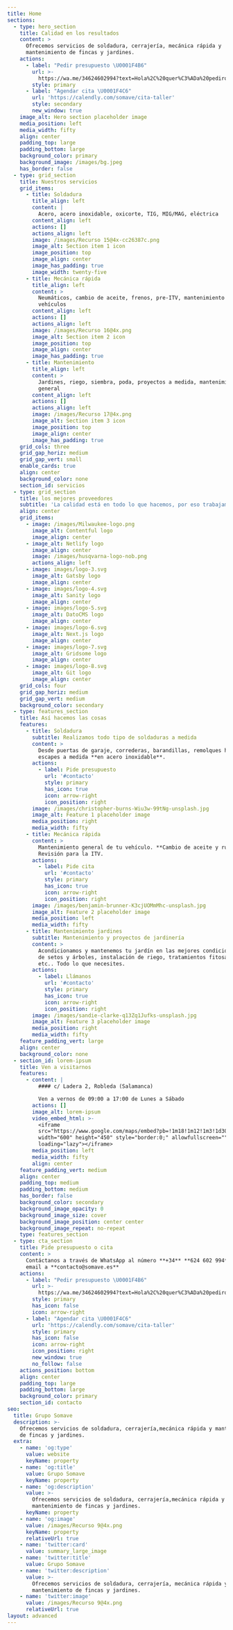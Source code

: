 ```yaml
---
title: Home
sections:
  - type: hero_section
    title: Calidad en los resultados
    content: >
      Ofrecemos servicios de soldadura, cerrajería, mecánica rápida y
      mantenimiento de fincas y jardines.
    actions:
      - label: "Pedir presupuesto \U0001F4B6"
        url: >-
          https://wa.me/34624602994?text=Hola%2C%20quer%C3%ADa%20pediros%20presupuesto%2C%20%C2%BFpod%C3%A9is%20poneros%20en%20contacto%20conmigo%3F
        style: primary
      - label: "Agendar cita \U0001F4C6"
        url: 'https://calendly.com/somave/cita-taller'
        style: secondary
        new_window: true
    image_alt: Hero section placeholder image
    media_position: left
    media_width: fifty
    align: center
    padding_top: large
    padding_bottom: large
    background_color: primary
    background_image: /images/bg.jpeg
    has_border: false
  - type: grid_section
    title: Nuestros servicios
    grid_items:
      - title: Soldadura
        title_align: left
        content: |
          Acero, acero inoxidable, oxicorte, TIG, MIG/MAG, eléctrica
        content_align: left
        actions: []
        actions_align: left
        image: /images/Recurso 15@4x-cc26387c.png
        image_alt: Section item 1 icon
        image_position: top
        image_align: center
        image_has_padding: true
        image_width: twenty-five
      - title: Mecánica rápida
        title_align: left
        content: >
          Neumáticos, cambio de aceite, frenos, pre-ITV, mantenimiento de
          vehículos
        content_align: left
        actions: []
        actions_align: left
        image: /images/Recurso 16@4x.png
        image_alt: Section item 2 icon
        image_position: top
        image_align: center
        image_has_padding: true
      - title: Mantenimiento
        title_align: left
        content: >
          Jardines, riego, siembra, poda, proyectos a medida, mantenimiento
          general
        content_align: left
        actions: []
        actions_align: left
        image: /images/Recurso 17@4x.png
        image_alt: Section item 3 icon
        image_position: top
        image_align: center
        image_has_padding: true
    grid_cols: three
    grid_gap_horiz: medium
    grid_gap_vert: small
    enable_cards: true
    align: center
    background_color: none
    section_id: servicios
  - type: grid_section
    title: los mejores proveedores
    subtitle: 'La calidad está en todo lo que hacemos, por eso trabajamos con'
    align: center
    grid_items:
      - image: /images/Milwaukee-logo.png
        image_alt: Contentful logo
        image_align: center
      - image_alt: Netlify logo
        image_align: center
        image: /images/husqvarna-logo-nob.png
        actions_align: left
      - image: images/logo-3.svg
        image_alt: Gatsby logo
        image_align: center
      - image: images/logo-4.svg
        image_alt: Sanity logo
        image_align: center
      - image: images/logo-5.svg
        image_alt: DatoCMS logo
        image_align: center
      - image: images/logo-6.svg
        image_alt: Next.js logo
        image_align: center
      - image: images/logo-7.svg
        image_alt: Gridsome logo
        image_align: center
      - image: images/logo-8.svg
        image_alt: Git logo
        image_align: center
    grid_cols: four
    grid_gap_horiz: medium
    grid_gap_vert: medium
    background_color: secondary
  - type: features_section
    title: Así hacemos las cosas
    features:
      - title: Soldadura
        subtitle: Realizamos todo tipo de soldaduras a medida
        content: >
          Desde puertas de garaje, correderas, barandillas, remolques hasta
          escapes a medida **en acero inoxidable**.
        actions:
          - label: Pide presupuesto
            url: '#contacto'
            style: primary
            has_icon: true
            icon: arrow-right
            icon_position: right
        image: /images/christopher-burns-Wiu3w-99tNg-unsplash.jpg
        image_alt: Feature 1 placeholder image
        media_position: right
        media_width: fifty
      - title: Mecánica rápida
        content: >
          Mantenimiento general de tu vehículo. **Cambio de aceite y ruedas**.
          Revisión para la ITV.
        actions:
          - label: Pide cita
            url: '#contacto'
            style: primary
            has_icon: true
            icon: arrow-right
            icon_position: right
        image: /images/benjamin-brunner-K3cjUOMmMhc-unsplash.jpg
        image_alt: Feature 2 placeholder image
        media_position: left
        media_width: fifty
      - title: Mantenimiento jardines
        subtitle: Mantenimiento y proyectos de jardinería
        content: >
          Acondicionamos y mantenemos tu jardín en las mejores condiciones. Poda
          de setos y árboles, instalación de riego, tratamientos fitosanitarios,
          etc.. Todo lo que necesites.
        actions:
          - label: Llámanos
            url: '#contacto'
            style: primary
            has_icon: true
            icon: arrow-right
            icon_position: right
        image: /images/sandie-clarke-q13Zq1Jufks-unsplash.jpg
        image_alt: Feature 3 placeholder image
        media_position: right
        media_width: fifty
    feature_padding_vert: large
    align: center
    background_color: none
  - section_id: lorem-ipsum
    title: Ven a visitarnos
    features:
      - content: |
          #### c/ Ladera 2, Robleda (Salamanca)

          Ven a vernos de 09:00 a 17:00 de Lunes a Sábado
        actions: []
        image_alt: lorem-ipsum
        video_embed_html: >-
          <iframe
          src="https://www.google.com/maps/embed?pb=!1m18!1m12!1m3!1d3039.148377367047!2d-6.605455484711657!3d40.383403979368964!2m3!1f0!2f0!3f0!3m2!1i1024!2i768!4f13.1!3m3!1m2!1s0xd3dcdc0e51ca801%3A0xcb994f57da2a504a!2sC.%20Ladera%2C%202%2C%2037521%20Robleda%2C%20Salamanca!5e0!3m2!1sen!2ses!4v1633362943101!5m2!1sen!2ses"
          width="600" height="450" style="border:0;" allowfullscreen=""
          loading="lazy"></iframe>
        media_position: left
        media_width: fifty
        align: center
    feature_padding_vert: medium
    align: center
    padding_top: medium
    padding_bottom: medium
    has_border: false
    background_color: secondary
    background_image_opacity: 0
    background_image_size: cover
    background_image_position: center center
    background_image_repeat: no-repeat
    type: features_section
  - type: cta_section
    title: Pide presupuesto o cita
    content: >
      Contáctanos a través de WhatsApp al número **+34** **624 602 994** o vía
      email a **contacto@somave.es**
    actions:
      - label: "Pedir presupuesto \U0001F4B6"
        url: >-
          https://wa.me/34624602994?text=Hola%2C%20quer%C3%ADa%20pediros%20presupuesto%2C%20%C2%BFpod%C3%A9is%20poneros%20en%20contacto%20conmigo%3F
        style: primary
        has_icon: false
        icon: arrow-right
      - label: "Agendar cita \U0001F4C6"
        url: 'https://calendly.com/somave/cita-taller'
        style: primary
        has_icon: false
        icon: arrow-right
        icon_position: right
        new_window: true
        no_follow: false
    actions_position: bottom
    align: center
    padding_top: large
    padding_bottom: large
    background_color: primary
    section_id: contacto
seo:
  title: Grupo Somave
  description: >-
    Ofrecemos servicios de soldadura, cerrajería,mecánica rápida y mantenimiento
    de fincas y jardines.
  extra:
    - name: 'og:type'
      value: website
      keyName: property
    - name: 'og:title'
      value: Grupo Somave
      keyName: property
    - name: 'og:description'
      value: >-
        Ofrecemos servicios de soldadura, cerrajería,mecánica rápida y
        mantenimiento de fincas y jardines.
      keyName: property
    - name: 'og:image'
      value: /images/Recurso 9@4x.png
      keyName: property
      relativeUrl: true
    - name: 'twitter:card'
      value: summary_large_image
    - name: 'twitter:title'
      value: Grupo Somave
    - name: 'twitter:description'
      value: >-
        Ofrecemos servicios de soldadura, cerrajería, mecánica rápida y
        mantenimiento de fincas y jardines.
    - name: 'twitter:image'
      value: /images/Recurso 9@4x.png
      relativeUrl: true
layout: advanced
---
```


